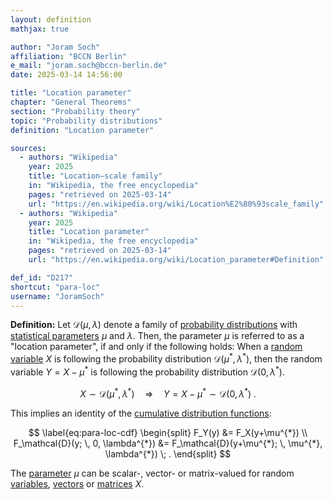 ```yaml
---
layout: definition
mathjax: true

author: "Joram Soch"
affiliation: "BCCN Berlin"
e_mail: "joram.soch@bccn-berlin.de"
date: 2025-03-14 14:56:00

title: "Location parameter"
chapter: "General Theorems"
section: "Probability theory"
topic: "Probability distributions"
definition: "Location parameter"

sources:
  - authors: "Wikipedia"
    year: 2025
    title: "Location–scale family"
    in: "Wikipedia, the free encyclopedia"
    pages: "retrieved on 2025-03-14"
    url: "https://en.wikipedia.org/wiki/Location%E2%80%93scale_family"
  - authors: "Wikipedia"
    year: 2025
    title: "Location parameter"
    in: "Wikipedia, the free encyclopedia"
    pages: "retrieved on 2025-03-14"
    url: "https://en.wikipedia.org/wiki/Location_parameter#Definition"

def_id: "D217"
shortcut: "para-loc"
username: "JoramSoch"
---
```



**Definition:** Let $\mathcal{D}(\mu, \lambda)$ denote a family of [probability distributions](/D/dist) with [statistical parameters](/D/para) $\mu$ and $\lambda$. Then, the parameter $\mu$ is referred to as a "location parameter", if and only if the following holds: When a [random variable](/D/rvar) $X$ is following the probability distribution $\mathcal{D}(\mu^{*}, \lambda^{*})$, then the random variable $Y = X-\mu^{*}$ is following the probability distribution $\mathcal{D}(0, \lambda^{*})$.

$$ \label{eq:para-loc}
X \sim \mathcal{D}(\mu^{*}, \lambda^{*})
\quad \Rightarrow \quad
Y = X-\mu^{*} \sim \mathcal{D}(0, \lambda^{*}) \; .
$$

This implies an identity of the [cumulative distribution functions](/D/cdf):

$$ \label{eq:para-loc-cdf}
\begin{split}
F_Y(y) &= F_X(y+\mu^{*}) \\
F_\mathcal{D}(y; \, 0, \lambda^{*}) &= F_\mathcal{D}(y+\mu^{*}; \, \mu^{*}, \lambda^{*}) \; .
\end{split}
$$

The [parameter](/D/para) $\mu$ can be scalar-, vector- or matrix-valued for random [variables](/D/rvar), [vectors](/D/rvec) or [matrices](/D/rmat) $X$.